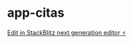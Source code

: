 # app-citas

[Edit in StackBlitz next generation editor ⚡️](https://stackblitz.com/~/github.com/jowlin12/app-citas)